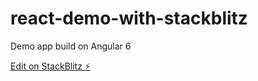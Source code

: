 # react-demo-with-stackblitz

Demo app build on Angular 6



[Edit on StackBlitz ⚡️](https://stackblitz.com/edit/react-demo-with-stackblitz)